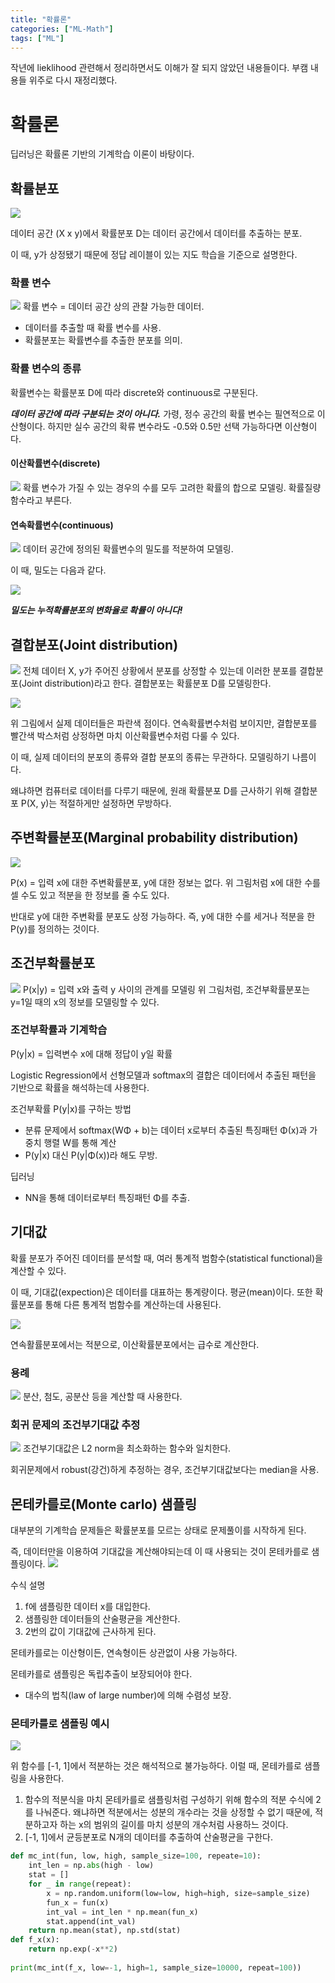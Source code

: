 ```yaml
---
title: "확률론"
categories: ["ML-Math"]
tags: ["ML"]
---
```

작년에 lieklihood 관련해서 정리하면서도 이해가 잘 되지 않았던 내용들이다. 부캠 내용들 위주로 다시 재정리했다.

# 확률론
딥러닝은 확률론 기반의 기계학습 이론이 바탕이다.

## 확률분포
![](/assets/images/확률론/632ccac5-8350-4221-86f6-292e72937eee-image.png)

데이터 공간 (X x y)에서 확률분포 D는 데이터 공간에서 데이터를 추출하는 분포.

이 때, y가 상정됐기 때문에 정답 레이블이 있는 지도 학습을 기준으로 설명한다.

### 확률 변수
![](/assets/images/확률론/b24b39b1-fa0d-4ec5-8788-1936e236d728-image.png)
확률 변수 = 데이터 공간 상의 관찰 가능한 데이터.

- 데이터를 추출할 때 확률 변수를 사용.
- 확률분포는 확률변수를 추출한 분포를 의미.

### 확률 변수의 종류
확률변수는 확률분포 D에 따라 discrete와 continuous로 구분된다.

_**데이터 공간에 따라 구분되는 것이 아니다.**_
가령, 정수 공간의 확률 변수는 필연적으로 이산형이다. 하지만 실수 공간의 확류 변수라도 -0.5와 0.5만 선택 가능하다면 이산형이다.

#### 이산확률변수(discrete)
![](/assets/images/확률론/71e08125-84fc-4a9c-90ae-6c363f9432f9-image.png)
확률 변수가 가질 수 있는 경우의 수를 모두 고려한 확률의 합으로 모델링.
확률질량함수라고 부른다.


#### 연속확률변수(continuous)
![](/assets/images/확률론/bb4330b1-5074-49e9-a042-7bf202c16ab1-image.png)
데이터 공간에 정의된 확률변수의 밀도를 적분하여 모델링.

이 때, 밀도는 다음과 같다.

![](/assets/images/확률론/66415699-5c4f-4797-a1d6-0ea000aa5f75-image.png)

_**밀도는 누적확률분포의 변화율로 확률이 아니다!**_

## 결합분포(Joint distribution)
![](/assets/images/확률론/652e4961-a733-4952-b74c-f1c0b1d76ebf-image.png)
전체 데이터 X, y가 주어진 상황에서 분포를 상정할 수 있는데 이러한 분포를 결합분포(Joint distribution)라고 한다. 
결합분포는 확률분포 D를 모델링한다.

![](/assets/images/확률론/632ccac5-8350-4221-86f6-292e72937eee-image.png)

위 그림에서 실제 데이터들은 파란색 점이다. 연속확률변수처럼 보이지만, 결합분포를 빨간색 박스처럼 상정하면 마치 이산확률변수처럼 다룰 수 있다.

이 때, 실제 데이터의 분포의 종류와 결합 분포의 종류는 무관하다. 모델링하기 나름이다.

왜냐하면 컴퓨터로 데이터를 다루기 때문에, 원래 확률분포 D를 근사하기 위해 결합분포 P(X, y)는 적절하게만 설정하면 무방하다.

## 주변확률분포(Marginal probability distribution)

![](/assets/images/확률론/45b5498a-9d5d-41d8-8892-f877a935458c-image.png)

P(x) = 입력 x에 대한 주변확률분포, y에 대한 정보는 없다.
위 그림처럼 x에 대한 수를 셀 수도 있고 적분을 한 정보를 줄 수도 있다.

반대로 y에 대한 주변확률 분포도 상정 가능하다.
즉, y에 대한 수를 세거나 적분을 한 P(y)를 정의하는 것이다.


## 조건부확률분포
![](/assets/images/확률론/ab9290ca-170b-4432-8726-da3e91df6aa5-image.png)
P(x|y) = 입력 x와 출력 y 사이의 관계를 모델링
위 그림처럼, 조건부확률분포는 y=1일 때의 x의 정보를 모델링할 수 있다.

### 조건부확률과 기계학습
P(y|x) = 입력변수 x에 대해 정답이 y일 확률

Logistic Regression에서 선형모델과 softmax의 결합은 데이터에서 추출된 패턴을 기반으로 확률을 해석하는데 사용한다.

조건부확률 P(y|x)를 구하는 방법
- 분류 문제에서 softmax(WΦ + b)는 데이터 x로부터 추출된 특징패턴 Φ(x)과 가중치 행렬 W를 통해 계산
- P(y|x) 대신 P(y|Φ(x))라 해도 무방.

딥러닝
- NN을 통해 데이터로부터 특징패턴 Φ를 추출.

## 기대값
확률 분포가 주어진 데이터를 분석할 때, 여러 통계적 범함수(statistical functional)을 계산할 수 있다.

이 때, 기대값(expection)은 데이터를 대표하는 통계량이다. 평균(mean)이다. 
또한 확률분포를 통해 다른 통계적 범함수를 계산하는데 사용된다.

![](/assets/images/확률론/dfec800e-116f-4e56-9d59-e6bde9a5a7c3-image.png)

연속활률분포에서는 적분으로, 이산확률분포에서는 급수로 계산한다.

### 용례
![](/assets/images/확률론/7d9dcf7f-5fbb-4acb-8816-6793ae516416-image.png)
분산, 첨도, 공분산 등을 계산할 때 사용한다.

### 회귀 문제의 조건부기대값 추정
![](/assets/images/확률론/5f9cc4a4-7ff9-4f3c-acd4-46a22cc46fde-image.png)
조건부기대값은 L2 norm을 최소화하는 함수와 일치한다.

회귀문제에서 robust(강건)하게 추정하는 경우, 조건부기대값보다는 median을 사용.

## 몬테카를로(Monte carlo) 샘플링
대부분의 기계학습 문제들은 확률분포를 모르는 상태로 문제풀이를 시작하게 된다.

즉, 데이터만을 이용하여 기대값을 계산해야되는데 이 때 사용되는 것이 몬테카를로 샘플링이다.
![](/assets/images/확률론/903c5c4f-c73e-455b-907a-8309c1614a62-image.png)

수식 설명
1. f에 샘플링한 데이터 x를 대입한다. 
2. 샘플링한 데이터들의 산술평균을 계산한다.
3. 2번의 값이 기대값에 근사하게 된다.

몬테카를로는 이산형이든, 연속형이든 상관없이 사용 가능하다.

몬테카를로 샘플링은 독립추출이 보장되어야 한다.
- 대수의 법칙(law of large number)에 의해 수렴성 보장.

### 몬테카를로 샘플링 예시

![](/assets/images/확률론/8c42ae08-02d1-4555-b276-f2d5c4911de4-image.png)

위 함수를 [-1, 1]에서 적분하는 것은 해석적으로 불가능하다. 이럴 때, 몬테카를로 샘플링을 사용한다.

1. 함수의 적분식을 마치 몬테카를로 샘플링처럼 구성하기 위해 함수의 적분 수식에 2를 나눠준다. 
왜냐하면 적분에서는 성분의 개수라는 것을 상정할 수 없기 때문에, 적분하고자 하는 x의 범위의 길이를 마치 성분의 개수처럼 사용하느 것이다.
2. [-1, 1]에서 균등분포로 N개의 데이터를 추출하여 산술평균을 구한다.

```python
def mc_int(fun, low, high, sample_size=100, repeate=10):
    int_len = np.abs(high - low)
    stat = []
    for _ in range(repeat):
    	x = np.random.uniform(low=low, high=high, size=sample_size)
        fun_x = fun(x)
        int_val = int_len * np.mean(fun_x)
        stat.append(int_val)
    return np.mean(stat), np.std(stat)
def f_x(x):
    return np.exp(-x**2)
    
print(mc_int(f_x, low=-1, high=1, sample_size=10000, repeat=100))

```
